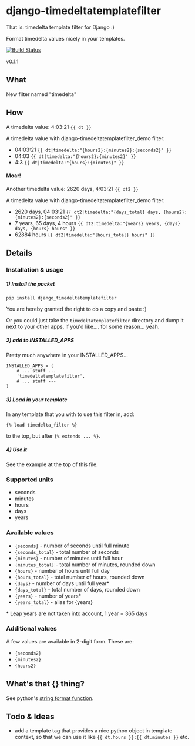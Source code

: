 django-timedeltatemplatefilter
=====================

That is: timedelta template filter for Django :)

Format timedelta values nicely in your templates.

[![Build Status](https://api.travis-ci.org/frnhr/django_timedeltatemplatefilter.png)](https://travis-ci.org/frnhr/django_timedeltatemplatefilter)

v0.1.1


## What

New filter named "timedelta"

## How

A timedelta value: 4:03:21 `{{ dt }}`

A timedelta value with django-timedeltatemplatefilter_demo filter:
 * 04:03:21 `{{ dt|timedelta:"{hours2}:{minutes2}:{seconds2}" }}`
 * 04:03 `{{ dt|timedelta:"{hours2}:{minutes2}" }}`
 * 4:3 `{{ dt|timedelta:"{hours}:{minutes}" }}`

#### Moar!

Another timedelta value: 2620 days, 4:03:21 `{{ dt2 }}`

A timedelta value with django-timedeltatemplatefilter_demo filter:
 * 2620 days, 04:03:21 `{{ dt2|timedelta:"{days_total} days, {hours2}:{minutes2}:{seconds2}" }}`
 * 7 years, 65 days, 4 hours `{{ dt2|timedelta:"{years} years, {days} days, {hours} hours" }}`
 * 62884 hours `{{ dt2|timedelta:"{hours_total} hours" }}`

## Details

### Installation & usage

##### 1) Install the packet
    pip install django_timedeltatemplatefilter

You are hereby granted the right to do a copy and paste :)

Or you could just take the `timedeltatemplatefilter` directory and dump it next to your other apps, if you'd like.... for some reason... yeah.

##### 2) add to INSTALLED_APPS

Pretty much anywhere in your INSTALLED_APPS...

    INSTALLED_APPS = (
        # ... stuff ...
        'timedeltatemplatefilter',
        # ... stuff ---
    )

##### 3) Load in your template

In any template that you with to use this filter in, add:

    {% load timedelta_filter %}

to the top, but after `{% extends ... %}`.

##### 4) Use it

See the example at the top of this file.


### Supported units

 * seconds
 * minutes
 * hours
 * days
 * years

### Available values

 * `{seconds}` - number of seconds until full minute
 * `{seconds_total}` - total number of seconds
 * `{minutes}` - number of minutes until full hour
 * `{minutes_total}` - total number of minutes, rounded down
 * `{hours}` - number of hours until full day
 * `{hours_total}` - total number of hours, rounded down
 * `{days}` - number of days until full year*
 * `{days_total}` - total number of days, rounded down
 * `{years}` - number of years*
 * `{years_total}` - alias for {years}
 
\* Leap years are not taken into account, 1 year = 365 days


### Additional values

A few values are available in 2-digit form. These are:
 * `{seconds2}`
 * `{minutes2}`
 * `{hours2}`


## What's that {} thing?

See python's [string format function][1].


## Todo & Ideas

 * add a template tag that provides a nice python object in template context, so that we can use it like `{{ dt.hours }}:{{ dt.minutes }}` etc.
 
[1]: https://docs.python.org/2/library/string.html#format-string-syntax
